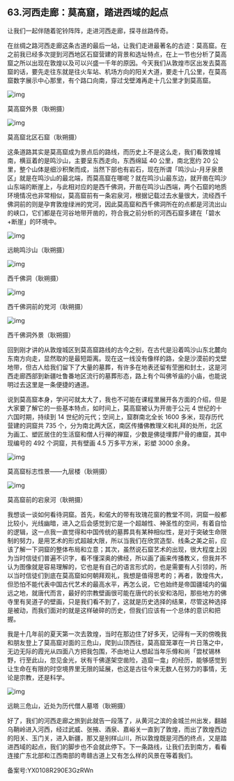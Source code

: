 ## 63.河西走廊：莫高窟，踏进西域的起点
让我们一起伴随着驼铃阵阵，走进河西走廊，探寻丝路传奇。


在丝绸之路河西走廊这条古道的最后一站，让我们走进最著名的古迹：莫高窟。在之前我已经多次提到河西地区石窟营建的背景和选址特点，在上一节也分析了莫高窟之所以出现在敦煌以及可以兴盛一千年的原因。今天我们从敦煌市区出发去莫高窟的话，要先走往东就是往火车站、机场方向的阳关大道，要走十几公里，在莫高窟数字展示中心那里，有个路口向南，穿过戈壁滩再走十几公里才到莫高窟。


![img](https://pic1.zhimg.com/v2-275b5f9c2add9e72c2ab8aafc860531d.webp)

莫高窟外景（耿朔摄）


![img](https://pic4.zhimg.com/v2-f40d53ee177e4e4d1ca0d87268622ef5.webp)

莫高窟北区石窟（耿朔摄）


这条道路其实是莫高窟成为景点后的路线，而历史上不是这么走，我们看敦煌城南，横亘着的是鸣沙山，主要呈东西走向，东西绵延 40 公里，南北宽约 20 公里，整个山体是细沙积聚而成，当然下部也有岩石，现在所谓「鸣沙山-月牙泉景区」就是在鸣沙山的最北端，而莫高窟在哪呢？就在鸣沙山最东边，就开凿在鸣沙山东端的断崖上，与此相对应的是西千佛洞，开凿在鸣沙山西端，两个石窟的地质环境情况也非常相似，莫高窟前有一条宕泉河，根据记载过去水量很大，流经西千佛洞前的则是孕育敦煌绿洲的党河，因此莫高窟和西千佛洞所在的点都是河流出山的峡口，它们都是在河谷地带开凿的，符合我之前分析的河西石窟多建在「碧水+断崖」的环境中。


![img](https://pic2.zhimg.com/v2-5b2cc7ee0af8e710411e1549345e9c5b.webp)

远眺鸣沙山（耿朔摄）


![img](https://pic3.zhimg.com/v2-263f70abfd8e6b64b3163992bf287797.webp)

西千佛洞（耿朔摄）


![img](https://pic3.zhimg.com/v2-a421b2a15eebbcc8c26c955dee8f7db8.webp)

西千佛洞前的党河（耿朔摄）


![img](https://pic2.zhimg.com/v2-ac2939778179d173061893e862063bb1.webp)

西千佛洞外景（耿朔摄）


回到刚才讲的从敦煌城区到莫高窟路线的古今之别，在古代是沿着鸣沙山东北麓向东南方向走，显然取的是最短距离。现在这一线没有像样的路，全是沙漠前的戈壁地带，但古人给我们留下了大量的墓葬，有许多在地表还留有茔圈和封土，这是河西走廊西部到新疆吐鲁番地区流行的墓葬形态，路上有个叫佛爷庙的小庙，也能说明过去这里是一条便捷的通道。


说到莫高窟本身，学问可就太大了，我也不可能在课程里展开各方面的介绍，但是大家要了解它的一些基本特点，如时间上，莫高窟被认为开凿于公元 4 世纪的十六国时期，持续到 14 世纪的元代；空间上，窟群南北全长 1600 多米，现存历代营建的洞窟共 735 个，分为南北两大区，南区传播佛教理义和礼拜的处所，北区为画工、塑匠居住的生活窟和僧人行禅的禅窟，少数是佛徒埋葬尸骨的瘗窟，其中现编号的 492 个洞窟，共有壁画 4.5 万多平方米，彩塑 3000 余身。


![img](https://pic1.zhimg.com/v2-5f7155aab2c3078a9d5a686021b8afa5.webp)

莫高窟标志性景——九层楼（耿朔摄）


![img](https://pic1.zhimg.com/v2-bae9cdcceb68570fec2a8aad466776fb.webp)

莫高窟前的宕泉河（耿朔摄）


我想谈一谈如何看待洞窟。首先，和偌大的带有玫瑰花窗的教堂不同，洞窟一般都比较小，光线幽暗，进入之后会感觉到它是一个超越性、神圣性的空间，有着自恰的逻辑，这一点我一直觉得和中国传统的墓葬具有某种相似性，是对于突破生命限制的努力，是用艺术的形式超越大限，所以当我们在欣赏造型、线条之美之前，应该了解一下洞窟的整体布局和立意；其次，虽然说石窟艺术的出现，很大程度上因为当时信徒们普遍不识字，看不懂深奥的佛经，所以画了画来传播教义，但我并不认为图像就是容易理解的，它也是有自己的语言形式的，也是需要有人引领的，所以当时信徒们到底在莫高窟如何朝拜观礼，我想是值得思考的；再者，敦煌伟大，但恐怕不能代表中国古代艺术的最高水平，再怎么说，它也始终是帝国疆域内的偏远之地，就唐代而言，最好的宗教壁画很可能在唐代的长安和洛阳，那些地方的佛寺里有吴道子的壁画，只是我们看不到了，这就是历史选择的结果，尽管这种选择是被动，而我们面对的就是这样破碎的历史，但我们应该有一个总体的意识和把握。


我是十几年前的夏天第一次去敦煌，当时在那边住了好多天，记得有一天的傍晚我和朋友登上了莫高窟对面的三危山，爬到山顶西往，莫高窟笼罩在一片日落之中，无边无际的霞光从四面八方把我包围，不由地让人想起当年乐僔和尚「尝杖锡林野，行至此山，忽见金光，状有千佛遂架空凿险，造窟一龛」的经历，能够感觉到让生命在有限的时空境界里无限的延展，也这是古往今来无数人在努力的事情，无论是宗教，还是科学。


![img](https://pic3.zhimg.com/v2-db07f7eecd25cf59323a2e90f4b3b3c5.webp)

远眺三危山，近处为历代僧人墓塔（耿朔摄）


好了，我们的河西走廊之旅到此就告一段落了，从黄河之滨的金城兰州出发，翻越乌鞘岭进入河西，经过武威、张掖、酒泉、嘉峪关一直到了敦煌，而出了敦煌西边的阳关、玉门关，进入新疆，那又是别样山川，所以敦煌既是河西的终点，又是踏进西域的起点，我们的脚步也不会就此停下。下一条路线，让我们去到南方，看看连接广东北部和江西南部的粤赣古道上又有怎么样的风景在等着我们。


备案号:YX0108R290E3GzRWn

